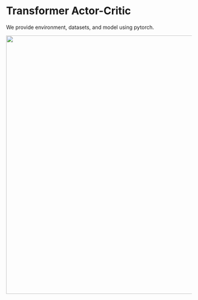 # Transformer Actor-Critic

We provide environment, datasets, and model using pytorch. 

<img src="https://user-images.githubusercontent.com/104193216/169387325-79467f65-8d45-49d2-909b-942bf8adcb86.png" width="700">
